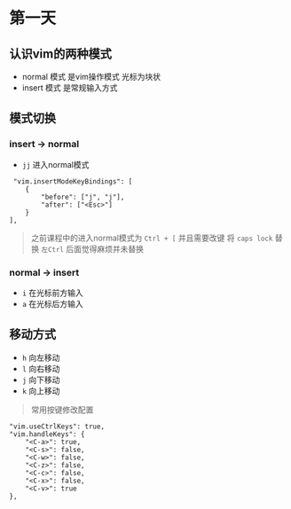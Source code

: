 # 第一天
## 认识vim的两种模式
- normal 模式 是vim操作模式 光标为块状
- insert 模式 是常规输入方式 

## 模式切换
### insert -> normal
- `jj` 进入normal模式
```
 "vim.insertModeKeyBindings": [
    {
        "before": ["j", "j"],
        "after": ["<Esc>"]
    }
],
```
> 之前课程中的进入normal模式为 `Ctrl + [` 并且需要改键 将 `caps lock` 替换 `左Ctrl` 后面觉得麻烦并未替换
### normal -> insert
- `i` 在光标前方输入
- `a` 在光标后方输入

## 移动方式
- `h` 向左移动
- `l` 向右移动
- `j` 向下移动
- `k` 向上移动

> 常用按键修改配置
```
"vim.useCtrlKeys": true,
"vim.handleKeys": {
    "<C-a>": true,
    "<C-s>": false,
    "<C-w>": false,
    "<C-z>": false,
    "<C-c>": false,
    "<C-x>": false,
    "<C-v>": true
},
```
